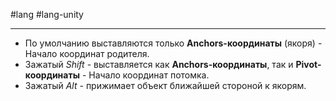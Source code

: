   #lang #lang-unity

---
- По умолчанию выставляются только **Anchors-координаты** (якоря) -  Начало координат родителя. 
- Зажатый *Shift* - выставляется  как **Anchors-координаты**, так и **Pivot-координаты** - Начало координат потомка. 
- Зажатый *Alt* - прижимает объект ближайшей стороной к якорям.